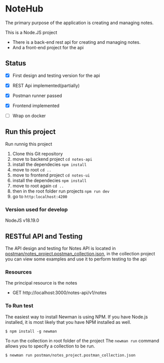 # NoteHub
The primary purpose of the application is creating and managing notes.

This is a Node.JS project
- There is a back-end rest api for creating and managing notes.
- And a front-end project for the api

## Status
- [x] First design and testing version for the api
- [x] REST Api implemented(partially)
- [x] Postman runner passed
- [x] Frontend implemented
- [ ] Wrap on docker


## Run this project
Run runnig this project
1. Clone this Git repository
2. move to backend project `cd notes-api`
3. install the dependecies `npm install`
4. move to root `cd ..`
5. move to frontend project `cd notes-ui`
6. install the dependecies `npm install`
7. move to root again `cd ..`
8. then in the root folder run projects `npm run dev`
9. go to `http:localhost:4200`


### Version used for develop
NodeJS v18.19.0



## RESTful API and Testing

The API design and testing for Notes API is located in [postman/notes_project.postman_collection.json](https://github.com/emayu/NoteHub/web/blob/master/postman/notes_project.postman_collection.json), in the collection project you can view some examples and use it to perform testing to the api


### Resources 
The principal resource is the notes

- GET http://localhost:3000/notes-api/v1/notes 


### To Run test
The easiest way to install Newman is using NPM. If you have Node.js installed, it is most likely that you have NPM installed as well.

```console
$ npm install -g newman
```
To run the collection in root folder of the project The `newman run` command allows you to specify a collection to be run. 

```console
$ newman run postman/notes_project.postman_collection.json
```
